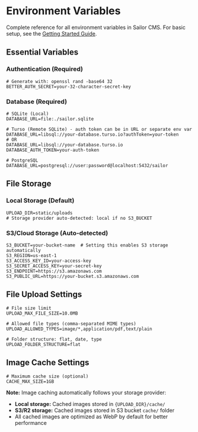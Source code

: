 # Environment Variables

Complete reference for all environment variables in Sailor CMS. For basic setup, see the [Getting Started Guide](getting-started.md).

## Essential Variables

### Authentication (Required)

```env
# Generate with: openssl rand -base64 32
BETTER_AUTH_SECRET=your-32-character-secret-key
```

### Database (Required)

```env
# SQLite (Local)
DATABASE_URL=file:./sailor.sqlite
```

```env
# Turso (Remote SQLite) - auth token can be in URL or separate env var
DATABASE_URL=libsql://your-database.turso.io?authToken=your-token
# OR
DATABASE_URL=libsql://your-database.turso.io
DATABASE_AUTH_TOKEN=your-auth-token
```

```env
# PostgreSQL
DATABASE_URL=postgresql://user:password@localhost:5432/sailor
```

## File Storage

### Local Storage (Default)

```env
UPLOAD_DIR=static/uploads
# Storage provider auto-detected: local if no S3_BUCKET
```

### S3/Cloud Storage (Auto-detected)

```env
S3_BUCKET=your-bucket-name  # Setting this enables S3 storage automatically
S3_REGION=us-east-1
S3_ACCESS_KEY_ID=your-access-key
S3_SECRET_ACCESS_KEY=your-secret-key
S3_ENDPOINT=https://s3.amazonaws.com
S3_PUBLIC_URL=https://your-bucket.s3.amazonaws.com
```

## File Upload Settings

```env
# File size limit
UPLOAD_MAX_FILE_SIZE=10.0MB

# Allowed file types (comma-separated MIME types)
UPLOAD_ALLOWED_TYPES=image/*,application/pdf,text/plain

# Folder structure: flat, date, type
UPLOAD_FOLDER_STRUCTURE=flat
```

## Image Cache Settings

```env
# Maximum cache size (optional)
CACHE_MAX_SIZE=1GB
```

**Note:** Image caching automatically follows your storage provider:

- **Local storage:** Cached images stored in `{UPLOAD_DIR}/cache/`
- **S3/R2 storage:** Cached images stored in S3 bucket `cache/` folder
- All cached images are optimized as WebP by default for better performance
